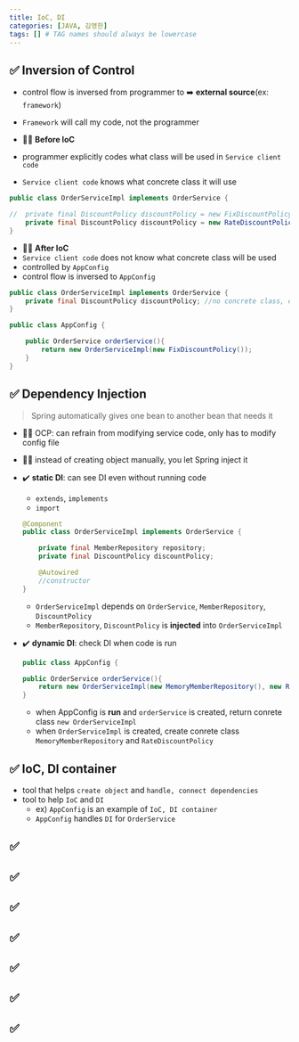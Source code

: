 ```yaml
---
title: IoC, DI
categories: [JAVA, 김영한]
tags: [] # TAG names should always be lowercase
---
```


## ✅ Inversion of Control

- control flow is inversed from programmer to ➡️ **external source**(ex: `framework`)
- `Framework` will call my code, not the programmer

- 👎🏻 **Before IoC**
- programmer explicitly codes what class will be used in `Service client code`
- `Service client code` knows what concrete class it will use

```java
public class OrderServiceImpl implements OrderService {

//  private final DiscountPolicy discountPolicy = new FixDiscountPolicy();
    private final DiscountPolicy discountPolicy = new RateDiscountPolicy();
}
```

- 👍🏻 **After IoC**
- `Service client code` does not know what concrete class will be used
- controlled by `AppConfig`
- control flow is inversed to `AppConfig`

```java
public class OrderServiceImpl implements OrderService {
    private final DiscountPolicy discountPolicy; //no concrete class, only interface
}
```

```java
public class AppConfig {

    public OrderService orderService(){
        return new OrderServiceImpl(new FixDiscountPolicy());
    }
}
```

## ✅ Dependency Injection

> Spring automatically gives one bean to another bean that needs it <br>

- 👍🏻 OCP: can refrain from modifying service code, only has to modify config file
- 👍🏻 instead of creating object manually, you let Spring inject it

- ✔️ **static DI**: can see DI even without running code

  - `extends`, `implements`
  - `import`

  ```java
  @Component
  public class OrderServiceImpl implements OrderService {

      private final MemberRepository repository;
      private final DiscountPolicy discountPolicy;

      @Autowired
      //constructor
  }
  ```

  - `OrderServiceImpl` depends on `OrderService`, `MemberRepository`, `DiscountPolicy`
  - `MemberRepository`, `DiscountPolicy` is **injected** into `OrderServiceImpl`

- ✔️ **dynamic DI**: check DI when code is run

  ```java
  public class AppConfig {

  public OrderService orderService(){
      return new OrderServiceImpl(new MemoryMemberRepository(), new RateDiscountPolicy());
  }
  ```

  - when AppConfig is **run** and `orderService` is created, return conrete class `new OrderServiceImpl`
  - when `OrderServiceImpl` is created, create conrete class `MemoryMemberRepository` and `RateDiscountPolicy`

## ✅ IoC, DI container

- tool that helps `create object` and `handle, connect dependencies`
- tool to help `IoC` and `DI`
  - ex) `AppConfig` is an example of `IoC, DI container`
  - `AppConfig` handles `DI` for `OrderService`

## ✅

## ✅

## ✅

## ✅

## ✅

## ✅

## ✅
